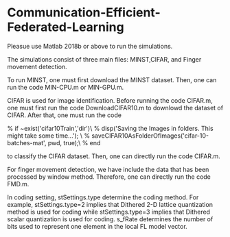 # Communication-Efficient-Federated-Learning
Pleasue use Matlab 2018b or above to run the simulations.

The simulations consist of three main files: MINST,CIFAR, and Finger movement detection.

To run MINST, one must first download the MINST dataset. Then, one can run the code MIN-CPU.m or MIN-GPU.m.

CIFAR is used for image identification. Before running the code CIFAR.m, one must first run the code DownloadCIFAR10.m to downlowd the dataset of CIFAR. After that, one must run the code 

% if ~exist('cifar10Train','dir')\\
%     disp('Saving the Images in folders. This might take some time...');   \\ 
%     saveCIFAR10AsFolderOfImages('cifar-10-batches-mat', pwd, true);\\
% end

to classify the CIFAR dataset. Then, one can directly run the code CIFAR.m. 

For finger movement detection, we have include the data that has been processed by window method. Therefore, one can directly run the code FMD.m.

In coding setting, stSettings.type determine the coding method. For example, stSettings.type=2 implies that Dithered 2-D lattice quantization method is used for coding while stSettings.type=3 implies that Dithered scalar quantization is used for coding. s_fRate determines the number of bits used to represent one element in the local FL model vector.
